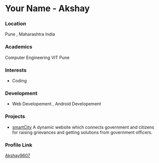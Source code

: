 # Your Name - Akshay 

### Location

Pune , Maharashtra  India

### Academics

Computer Engineering VIT Pune

### Interests

- Coding

### Development

- Web Developement , Android Developement

### Projects

- [smartCity](https://github.com/Akshay9607/smartCity) 
   A dynamic website which connects government and citizens for raising grievances and getting solutions from government officers.

### Profile Link

[Akshay9607](https://github.com/Akshay9607)